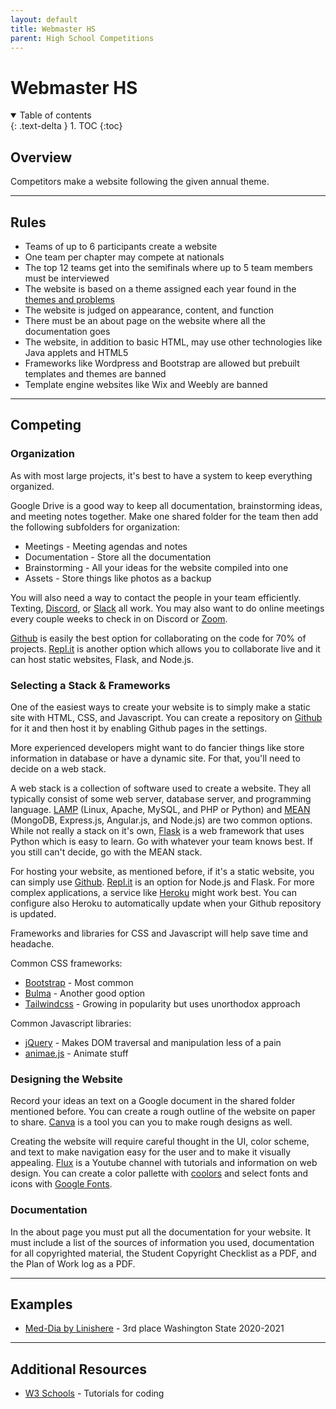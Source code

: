 ```yaml
---
layout: default
title: Webmaster HS
parent: High School Competitions
---
```


# Webmaster HS

<details open markdown="block">
  <summary>
    Table of contents
  </summary>
  {: .text-delta }
1. TOC
{:toc}
</details>

## Overview

Competitors make a website following the given annual theme.

---

## Rules

- Teams of up to 6 participants create a website
- One team per chapter may compete at nationals
- The top 12 teams get into the semifinals where up to 5 team members must be interviewed
- The website is based on a theme assigned each year found in the [themes and problems](https://tsaweb.org/competitions-programs/tsa/themes-problems)
- The website is judged on appearance, content, and function
- There must be an about page on the website where all the documentation goes
- The website, in addition to basic HTML, may use other technologies like Java applets and HTML5
- Frameworks like Wordpress and Bootstrap are allowed but prebuilt templates and themes are banned
- Template engine websites like Wix and Weebly are banned

---

## Competing

### Organization

As with most large projects, it's best to have a system to keep everything organized.

Google Drive is a good way to keep all documentation, brainstorming ideas, and meeting notes together. Make one shared folder for the team then add the following subfolders for organization:

- Meetings - Meeting agendas and notes
- Documentation - Store all the documentation
- Brainstorming - All your ideas for the website compiled into one
- Assets - Store things like photos as a backup

You will also need a way to contact the people in your team efficiently. Texting, [Discord](https://discord.com/), or [Slack](https://slack.com/) all work. You may also want to do online meetings every couple weeks to check in on Discord or [Zoom](https://zoom.us/).

[Github](https://github.com/) is easily the best option for collaborating on the code for 70% of projects. [Repl.it](https://replit.com) is another option which allows you to collaborate live and it can host static websites, Flask, and Node.js.

### Selecting a Stack & Frameworks

One of the easiest ways to create your website is to simply make a static site with HTML, CSS, and Javascript. You can create a repository on [Github](https://github.com/) for it and then host it by enabling Github pages in the settings.

More experienced developers might want to do fancier things like store information in database or have a dynamic site. For that, you'll need to decide on a web stack.

A web stack is a collection of software used to create a website. They all typically consist of some web server, database server, and programming language. [LAMP](https://en.wikipedia.org/wiki/LAMP_%28software_bundle%29) (Linux, Apache, MySQL, and PHP or Python) and [MEAN](https://en.wikipedia.org/wiki/MEAN_(solution_stack)) (MongoDB, Express.js, Angular.js, and Node.js) are two common options. While not really a stack on it's own, [Flask](https://flask.palletsprojects.com/en/2.0.x/) is a web framework that uses Python which is easy to learn. Go with whatever your team knows best. If you still can't decide, go with the MEAN stack.

For hosting your website, as mentioned before, if it's a static website, you can simply use [Github](https://github.com/). [Repl.it](https://replit.com) is an option for Node.js and Flask. For more complex applications, a service like [Heroku](https://heroku.com/) might work best. You can configure also Heroku to automatically update when your Github repository is updated.

Frameworks and libraries for CSS and Javascript will help save time and headache.

Common CSS frameworks:

- [Bootstrap](https://getbootstrap.com/) - Most common
- [Bulma](https://bulma.io/) - Another good option
- [Tailwindcss](https://tailwindcss.com/) - Growing in popularity but uses unorthodox approach

Common Javascript libraries:

- [jQuery](https://jquery.com/) - Makes DOM traversal and manipulation less of a pain
- [animae.js](https://animejs.com/) - Animate stuff

### Designing the Website

Record your ideas an text on a Google document in the shared folder mentioned before. You can create a rough outline of the website on paper to share. [Canva](https://www.canva.com/) is a tool you can you to make rough designs as well.

Creating the website will require careful thought in the UI, color scheme, and text to make navigation easy for the user and to make it visually appealing. [Flux](https://www.youtube.com/c/FluxWithRanSegall) is a Youtube channel with tutorials and information on web design. You can create a color pallette with [coolors](https://coolors.co/) and select fonts and icons with [Google Fonts](https://fonts.google.com/).

### Documentation

In the about page you must put all the documentation for your website. It must include a list of the sources of information you used, documentation for all copyrighted material, the Student Copyright Checklist as a PDF, and the Plan of Work log as a PDF.

---

## Examples

- [Med-Dia by Linishere](https://linishere.github.io/T-2006-1/html/home.html) - 3rd place Washington State 2020-2021

---

## Additional Resources

- [W3 Schools](https://www.w3schools.com/) - Tutorials for coding
